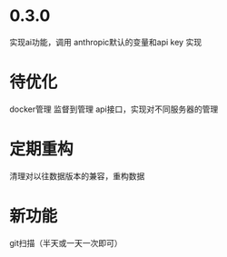 # 0.3.0
实现ai功能，调用 anthropic默认的变量和api key 实现

# 待优化
docker管理
监督到管理
api接口，实现对不同服务器的管理


# 定期重构
清理对以往数据版本的兼容，重构数据

# 新功能
git扫描（半天或一天一次即可）


